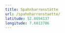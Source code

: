 ```yaml
---
title: Spahnharrenstätte
url: /spahnharrenstaette/
latitude: 52.8694137
longitude: 7.6013706
---
```

